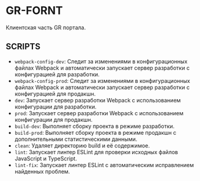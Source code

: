 # GR-FORNT

Клиентская часть GR портала.

## SCRIPTS

- `webpack-config-dev`: Следит за изменениями в конфигурационных файлах Webpack и автоматически запускает сервер разработки с конфигурацией для разработки.
- `webpack-config-prod`: Следит за изменениями в конфигурационных файлах Webpack и автоматически запускает сервер разработки с конфигурацией для продакшн.
- `dev`: Запускает сервер разработки Webpack с использованием конфигурации для разработки.
- `prod`: Запускает сервер разработки Webpack с использованием конфигурации для продакшн.
- `build-dev`: Выполняет сборку проекта в режиме разработки.
- `build-prod`: Выполняет сборку проекта в режиме продакшн с дополнительными статистическими данными.
- `clean`: Удаляет директорию build и её содержимое.
- `lint`: Запускает линтер ESLint для проверки исходных файлов JavaScript и TypeScript.
- `lint-fix`: Запускает линтер ESLint с автоматическим исправлением найденных проблем.
